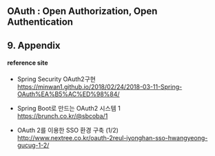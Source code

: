 ## OAuth : Open Authorization, Open Authentication


## 9. Appendix

#### reference site

+ Spring Security OAuth2구현  
https://minwan1.github.io/2018/02/24/2018-03-11-Spring-OAuth%EA%B5%AC%ED%98%84/

+ Spring Boot로 만드는 OAuth2 시스템 1  
https://brunch.co.kr/@sbcoba/1

+ OAuth 2를 이용한 SSO 환경 구축 (1/2)  
http://www.nextree.co.kr/oauth-2reul-iyonghan-sso-hwangyeong-gucug-1-2/

